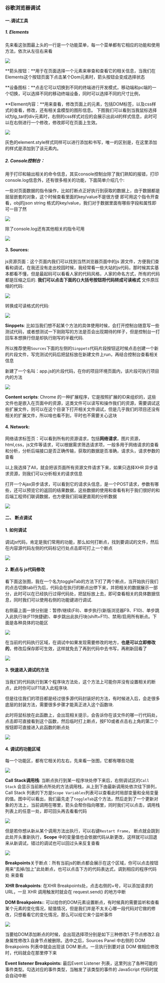 ### 谷歌浏览器调试
#### 一.调试工具

#####  1. Elements
先来看这张图最上头的一行是一个功能菜单，每一个菜单都有它相应的功能和使用方法，依次从左往右来看

![](F:\笔记\勤能补拙\浏览器调试图片\1.png)

**箭头按钮：**用于在页面选择一个元素来审查和查看它的相关信息，当我们在Elements这个按钮页面下点击某个Dom元素时，箭头按钮会变成选择状态

**设备图标：**点击它可以切换到不同的终端进行开发模式，移动端和pc端的一个切换，可以选择不同的移动终端设备，同时可以选择不同的尺寸比例，

 **Element内容：**用来查看，修改页面上的元素，包括DOM标签，以及css样式的查看，修改，还有相关盒模型的图形信息。
下图我们可以看到当我鼠标选择id为lg_tar的div元素时，右侧的css样式对应的会展示出此id的样式信息，此时可以在右侧进行一个修改，修改即可在页面上生效。 

![](F:\笔记\勤能补拙\浏览器调试图片\2.png)

灰色的element.style样式同样可以进行添加和书写，唯一的区别是，在这里添加的样式是添加到了该元素内。 

#####  2. Console控制台：

用于打印和输出相关的命令信息，其实console控制台除了我们熟知的报错，打印console.log信息外，还有很多相关的功能，下面简单介绍几个:

一些对页面数据的指令操作，比如打断点正好执行到获取的数据上，由于数据都是层层嵌套的对象，这个时候查看里面的key/value不是很方便
即可用这个指令开查看，obj的json string 格式的key/value，我们对于数据里面有哪些字段和属性即可一目了然

![](F:\笔记\勤能补拙\浏览器调试图片\3.png)

 除了console.log还有其他相关的指令可用 

![](F:\笔记\勤能补拙\浏览器调试图片\4.png)

#### 3. Sources:

js资源页面：这个页面内我们可以找到当然浏览器页面中的js 源文件，方便我们查看和调试，在我还没有走出校园时候，我经常看一些大站的js代码，那时候其实基本都看不懂，但是最起码可以看看人家的代码风格，人家的命名方式，所有的代码都是压缩之后的.
**我们可以点击下面的{}大括号按钮将代码转成可读格式**
文件原压缩的代码:

![](F:\笔记\勤能补拙\浏览器调试图片\5.png)

 转换成可读格式的代码: 

![](F:\笔记\勤能补拙\浏览器调试图片\6.png)

**Sinppets**:
比如当我们想不起某个方法的具体使用时候，会打开控制台随意写一些测试代码，或者想测试一下刚刚写的方法是否会出现期待的样子，但是控制台一打回车本想换行但是却执行刚写的半截代码.

所以推荐使用`Sources`下面的左侧的`Sinppets`代码片段按钮这时候点击创建一个新的片段文件，写完测试代码后把鼠标放在新建文件上run，再结合控制台查看相关信息

新建了一个名叫：app.js的片段代码，在你的项目环境页面内，该片段可执行项目内的方法

![](F:\笔记\勤能补拙\浏览器调试图片\7.png)

**Content scripts**:
Chrome 的一种扩展程序，它是按照扩展的ID来组织的，这些文件也是嵌入在页面中的资源，这类文件可以读写和操作我们的资源，需要调试这些扩展文件，则可以在这个目录下打开相关文件调试，但是几乎我们的项目还没有相关的扩展文件，所以啥也看不到，平时也不需要关心这块 

#### 4. Network:

网络请求标签页：可以看到所有的资源请求，包括**网络请求**，图片资源，html,css，js文件等请求，可以根据需求筛选请求项，一般多用于网络请求的查看和分析，分析后端接口是否正确传输，获取的数据是否准确，请求头，请求参数的查看

 以上我选择了All，就会把该页面所有资源文件请求下来，如果只选择XHR 异步请求资源，则我们可以分析相关的请求信息 

 打开一个Ajax异步请求，可以看到它的请求头信息，是一个POST请求，参数有哪些，还可以预览它的返回的结果数据，这些数据的使用和查看有利于我们很好的和后端工程师们联调数据，也方便我们前端更直观的分析数据 

![](F:\笔记\勤能补拙\浏览器调试图片\8.png)

####  二、 断点调试

#### 1. 如何调试

调试js代码，肯定是我们常用的功能，那么如何打断点，找到要调试的文件，然后在内容源代码左侧的代码标记行处点击即可打上一个断点

![](F:\笔记\勤能补拙\浏览器调试图片\9.png)

#### 2. 断点与 js代码修改

看下面这张图，我在一个名为toggleTab的方法下打了两个断点，当开始执行我们的点击切换tab行为后，代码会在执行的断点出停下来，并把相关的数据展示一部分，此时可以在已经执行过得代码处，把鼠标放上去，即可查看相关的具体数据信息，同时我们可以使用右侧的功能键进行调试.

右侧最上面一排分别是：暂停/继续(F8)、单步执行(新版浏览器F9、F10)、单步跳入此执行块(F11快捷键)、单步跳出此执行块(shift+F11)、禁用/启用所有断点。下面是各种具体的功能区

![](F:\笔记\勤能补拙\浏览器调试图片\10.png)

 在当前的代码执行区域，在调试中如果发现需要修改的地方，**也是可以立即修改的**，修改后保存即可生效，这样就免去了再到代码中去书写，再刷新回看了 

![](F:\笔记\勤能补拙\浏览器调试图片\11.png)

#### 3. 快速进入调试的方法

当我们的代码执行到某个程序块方法处，这个方法上可能你并没有设置相关的断点，此时你可以F11进入此程序块.

但是往往我们的项目都是经过很多源代码封装好的方法，有时候进入后，会走很多底层的封装方法，需要很多步骤才能真正进入这个函数块.

此时将鼠标放在此函数上，会出现相关提示，会告诉你在该文件的哪一行代码处，点击即可直接看到这个函数，然后临时打上断点，按F10或者点击右上角的第二个按钮即可直接进入此函数的断点处

![](F:\笔记\勤能补拙\浏览器调试图片\12.png)

#### 4. 调试的功能区域

每一个功能区，都有它相关的左右，先来看一张图，它都有哪些功能

![](F:\笔记\勤能补拙\浏览器调试图片\13.png)

 **Call Stack调用栈**:
当断点执行到某一程序块处停下来后，右侧调试区的`Call Stack` 会显示当前断点所处的方法调用栈，从上到下由最新调用处依次往下排列，Call Stack 列表的下方是`Scope Variables`列表可以查看此时局部变量和全局变量的值。图中可以看出，我们最先走了`toggleTab`这个方法，然后走到了一个更新对象的方法上，当前调用在哪里，箭头会帮你指向哪里，同时我们可以点击，调用栈列表上的任意一处，即可回头再去看看代码 

![](F:\笔记\勤能补拙\浏览器调试图片\14.png)

 但是若你想从新从某个调用方法出执行，可以右键`Restart Frame`， 断点就会跳到此处开头重新执行，**Scope** 中的变量值也会依据代码从新更改，这样就可以回退来从新调试，错过的调试也可以回过头来反复查看 

![](F:\笔记\勤能补拙\浏览器调试图片\15.png)

 **Breakpoints**关于断点：所有当前js的断点都会展示在这个区域，你可以点击按钮用来“去掉/加上”此处断点，也可以点击下方的代码表达式，调到相应的程序代码处 来查看

 **XHR Breakpoints**:
在XHR Breakpoints处，点击右侧的+号，可以添加请求的URL，一旦 XHR 调用触发时就会在 request.send() 的地方中断 

 **DOM Breakpoints:**:
可以给你的DOM元素设置断点，有时候真的需要监听和查看某个元素的变化情况，赋值情况，但是我们并是不太关心哪一段代码对它做的修改，只想看看它的变化情况，那么可以给它来个监听事件 

![](F:\笔记\勤能补拙\浏览器调试图片\16.png)

当要给DOM添加断点的时候，会出现选择项分别是如下三种修改1.子节点修改2.自身属性修改3.自身节点被删除。选中之后，Sources Panel 中右侧的 DOM Breakpoints 列表中就会出现该 DOM 断点。一旦执行到要对该 DOM 做相应修改时，代码就会在那里停下来

**Event listener Breakpoints:**
最后Event Listener 列表，这里列出了各种可能的事件类型。勾选对应的事件类型，当触发了该类型的事件的 JavaScript 代码时就会自动中断